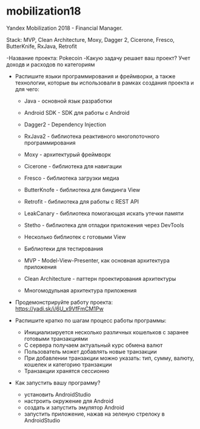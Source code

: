 # mobilization18
Yandex Mobilization 2018 - Financial Manager.

Stack:
MVP, Clean Architecture, Moxy, Dagger 2, Cicerone, Fresco, ButterKnife, RxJava, Retrofit


-Название проекта:
    Pokecoin
-Какую задачу решает ваш проект?
    Учет доходв и расходов по категориям
- Распишите языки программирования и фреймворки, а также технологии, которые вы использовали в рамках создания проекта и для чего:
    * Java - основной язык разработки
    * Android SDK - SDK для работы с Android
    * Dagger2 - Dependency Injection
    * RxJava2 - библиотека реактивного многопоточного программирования
    * Moxy - архитектурый фреймворк
    * Cicerone - библиотека для навигации
    * Fresco - библиотека загрузки медиа
    * ButterKnofe - библиотека для биндинга View
    * Retrofit - библиотека для работы с REST API
    * LeakCanary - библиотека помогающая искать утечки памяти
    * Stetho - библиотека для отладки приложения через DevTools

    * Несколько библиотек с готовыми View
    * Библиотеки для тестирования

    * MVP - Model-View-Presenter, как основная архитектура приложения
    * Clean Architecture - паттерн проектирования архитектуры
    * Многомодульная архитектура приложения

- Продемонстрируйте работу проекта:
    https://yadi.sk/i/6U_x9VfFmCM1Pw
    
- Распишите кратко по шагам процесс работы программы:
    - Инициализируется несколько различных кошельков с заранее готовыми транзакциями
    - С сервера получаем актуальный курс обмена валют
    - Пользователь может добавлять новые транзакции
    - При добавлении транзакции можно указать: тип, сумму, валюту, кошелек и категорию транзакции
    - Транзакции хранятся сессионно

- Как запустить вашу программу?
    - установить AndroidStudio
    - настроить окружение для Android
    - создать и запустить эмулятор Android
    - запустить приложение, нажав на зеленую стрелоку в AndroidStudio
